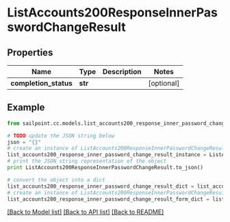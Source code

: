 # ListAccounts200ResponseInnerPasswordChangeResult


## Properties
Name | Type | Description | Notes
------------ | ------------- | ------------- | -------------
**completion_status** | **str** |  | [optional] 

## Example

```python
from sailpoint.cc.models.list_accounts200_response_inner_password_change_result import ListAccounts200ResponseInnerPasswordChangeResult

# TODO update the JSON string below
json = "{}"
# create an instance of ListAccounts200ResponseInnerPasswordChangeResult from a JSON string
list_accounts200_response_inner_password_change_result_instance = ListAccounts200ResponseInnerPasswordChangeResult.from_json(json)
# print the JSON string representation of the object
print ListAccounts200ResponseInnerPasswordChangeResult.to_json()

# convert the object into a dict
list_accounts200_response_inner_password_change_result_dict = list_accounts200_response_inner_password_change_result_instance.to_dict()
# create an instance of ListAccounts200ResponseInnerPasswordChangeResult from a dict
list_accounts200_response_inner_password_change_result_form_dict = list_accounts200_response_inner_password_change_result.from_dict(list_accounts200_response_inner_password_change_result_dict)
```
[[Back to Model list]](../README.md#documentation-for-models) [[Back to API list]](../README.md#documentation-for-api-endpoints) [[Back to README]](../README.md)



